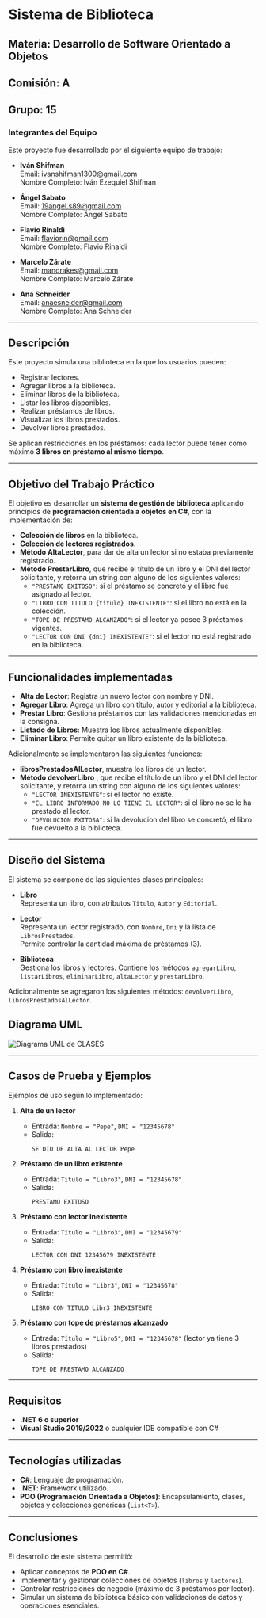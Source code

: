 # Sistema de Biblioteca

## Materia: Desarrollo de Software Orientado a Objetos  
## Comisión: A  
## Grupo: 15  

### Integrantes del Equipo

Este proyecto fue desarrollado por el siguiente equipo de trabajo:

- **Iván Shifman**  
  Email: ivanshifman1300@gmail.com  
  Nombre Completo: Iván Ezequiel Shifman  

- **Ángel Sabato**  
  Email: 19angel.s89@gmail.com  
  Nombre Completo: Ángel Sabato  

- **Flavio Rinaldi**  
  Email: flaviorin@gmail.com  
  Nombre Completo: Flavio Rinaldi 

- **Marcelo Zárate**  
  Email: mandrakes@gmail.com  
  Nombre Completo: Marcelo Zárate

- **Ana Schneider**  
  Email: anaesneider@gmail.com  
  Nombre Completo: Ana Schneider  

---

## Descripción

Este proyecto simula una biblioteca en la que los usuarios pueden:  

- Registrar lectores.  
- Agregar libros a la biblioteca.
- Eliminar libros de la biblioteca.
- Listar los libros disponibles.  
- Realizar préstamos de libros.
- Visualizar los libros prestados.
- Devolver libros prestados.


Se aplican restricciones en los préstamos: cada lector puede tener como máximo **3 libros en préstamo al mismo tiempo**.  

---

## Objetivo del Trabajo Práctico

El objetivo es desarrollar un **sistema de gestión de biblioteca** aplicando principios de **programación orientada a objetos en C#**, con la implementación de:  

- **Colección de libros** en la biblioteca.  
- **Colección de lectores registrados**.  
- **Método AltaLector**, para dar de alta un lector si no estaba previamente registrado.  
- **Método PrestarLibro**, que recibe el título de un libro y el DNI del lector solicitante, y retorna un string con alguno de los siguientes valores:  
  - `"PRESTAMO EXITOSO"`: si el préstamo se concretó y el libro fue asignado al lector.  
  - `"LIBRO CON TITULO {titulo} INEXISTENTE"`: si el libro no está en la colección.  
  - `"TOPE DE PRESTAMO ALCANZADO"`: si el lector ya posee 3 préstamos vigentes.  
  - `"LECTOR CON DNI {dni} INEXISTENTE"`: si el lector no está registrado en la biblioteca.  


---

## Funcionalidades implementadas

- **Alta de Lector**: Registra un nuevo lector con nombre y DNI.  
- **Agregar Libro**: Agrega un libro con título, autor y editorial a la biblioteca.  
- **Prestar Libro**: Gestiona préstamos con las validaciones mencionadas en la consigna.  
- **Listado de Libros**: Muestra los libros actualmente disponibles.  
- **Eliminar Libro**: Permite quitar un libro existente de la biblioteca.  

Adicionalmente se implementaron las siguientes funciones:
- **librosPrestadosAlLector**, muestra los libros de un lector.
- **Método devolverLibro** , que recibe el título de un libro y el DNI del lector solicitante, y retorna un string con alguno de los siguientes valores:  
  - `"LECTOR INEXISTENTE"`: si el lector no existe.  
  - `"EL LIBRO INFORMADO NO LO TIENE EL LECTOR"`: si el libro no se le ha prestado al lector.
  - `"DEVOLUCION EXITOSA"`: si la devolucion del libro se concretó, el libro fue devuelto a la biblioteca.


---

## Diseño del Sistema

El sistema se compone de las siguientes clases principales:  

- **Libro**  
  Representa un libro, con atributos `Titulo`, `Autor` y `Editorial`.  

- **Lector**  
  Representa un lector registrado, con `Nombre`, `Dni` y la lista de `LibrosPrestados`.  
  Permite controlar la cantidad máxima de préstamos (3).  

- **Biblioteca**  
  Gestiona los libros y lectores. Contiene los métodos `agregarLibro`, `listarLibros`, `eliminarLibro`, `altaLector` y `prestarLibro`.  

Adicionalmente se agregaron los siguientes métodos: `devolverLibro`, `librosPrestadosAlLector`.


## Diagrama UML

![Diagrama UML de CLASES](https://drive.google.com/file/d/1p0kvMnxoTTPzupLIMOrqZpyjdCSe8sM_/view?usp=drive_link)

---

## Casos de Prueba y Ejemplos

Ejemplos de uso según lo implementado:  

1. **Alta de un lector**  
   - Entrada: `Nombre = "Pepe"`, `DNI = "12345678"`  
   - Salida:  
     ```
     SE DIO DE ALTA AL LECTOR Pepe
     ```

2. **Préstamo de un libro existente**  
   - Entrada: `Título = "Libro3"`, `DNI = "12345678"`  
   - Salida:  
     ```
     PRESTAMO EXITOSO
     ```

3. **Préstamo con lector inexistente**  
   - Entrada: `Título = "Libro3"`, `DNI = "12345679"`  
   - Salida:  
     ```
     LECTOR CON DNI 12345679 INEXISTENTE
     ```

4. **Préstamo con libro inexistente**  
   - Entrada: `Título = "Libr3"`, `DNI = "12345678"`  
   - Salida:  
     ```
     LIBRO CON TITULO Libr3 INEXISTENTE
     ```

5. **Préstamo con tope de préstamos alcanzado**  
   - Entrada: `Título = "Libro5"`, `DNI = "12345678"` (lector ya tiene 3 libros prestados)  
   - Salida:  
     ```
     TOPE DE PRESTAMO ALCANZADO
     ```

---

## Requisitos

- **.NET 6 o superior**  
- **Visual Studio 2019/2022** o cualquier IDE compatible con C#  

---

## Tecnologías utilizadas

- **C#**: Lenguaje de programación.  
- **.NET**: Framework utilizado.  
- **POO (Programación Orientada a Objetos)**: Encapsulamiento, clases, objetos y colecciones genéricas (`List<T>`).  

---

## Conclusiones

El desarrollo de este sistema permitió:  

- Aplicar conceptos de **POO en C#**.  
- Implementar y gestionar colecciones de objetos (`libros` y `lectores`).  
- Controlar restricciones de negocio (máximo de 3 préstamos por lector).  
- Simular un sistema de biblioteca básico con validaciones de datos y operaciones esenciales.  
